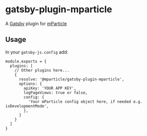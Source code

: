 # gatsby-plugin-mparticle

A [Gatsby](http://www.gatsbyjs.org) plugin for [mParticle](https://www.mparticle.com)

## Usage

In your `gatsby-js.config` add: 

```
module.exports = {
  plugins: [
    // Other plugins here...
    {
      resolve: '@mparticle/gatsby-plugin-mparticle',
      options: {
        apiKey: 'YOUR APP KEY',
        logPageViews: true or false,
        config: {
          'Your mParticle config object here, if needed e.g. isDevelopmentMode',
        },
      }
    }
  ]
}
```

